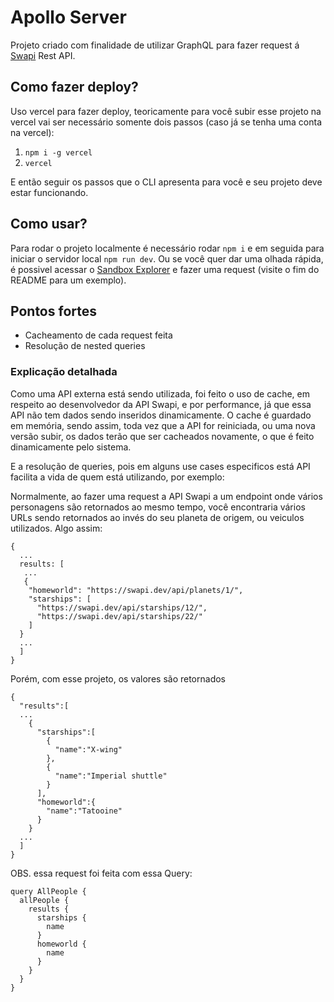 # Apollo Server

Projeto criado com finalidade de utilizar GraphQL para fazer request á [Swapi](https://swapi.dev/) Rest API.

## Como fazer deploy?
Uso vercel para fazer deploy, teoricamente para você subir esse projeto na vercel vai ser necessário somente dois passos (caso já se tenha uma conta na vercel):
1. `npm i -g vercel`
2. `vercel`

E então seguir os passos que o CLI apresenta para você e seu projeto deve estar funcionando.

## Como usar?

Para rodar o projeto localmente é necessário rodar `npm i` e em seguida para iniciar o servidor local `npm run dev`.
Ou se você quer dar uma olhada rápida, é possivel acessar o [Sandbox Explorer](https://studio.apollographql.com/sandbox?endpoint=https%3A%2F%2Fapollo-server-phi.vercel.app%2F) e fazer uma request (visite o fim do README para um exemplo).

## Pontos fortes

- Cacheamento de cada request feita
- Resolução de nested queries

### Explicação detalhada

Como uma API externa está sendo utilizada, foi feito o uso de cache, em respeito ao desenvolvedor da API Swapi, e por performance, já que essa API não tem dados sendo inseridos dinamicamente.
O cache é guardado em memória, sendo assim, toda vez que a API for reiniciada, ou uma nova versão subir, os dados terão que ser cacheados novamente, o que é feito dinamicamente pelo sistema.

E a resolução de queries, pois em alguns use cases especificos está API facilita a vida de quem está utilizando, por exemplo:

Normalmente, ao fazer uma request a API Swapi a um endpoint onde vários personagens são retornados ao mesmo tempo, você encontraria vários URLs sendo retornados ao invés do seu planeta de origem, ou veiculos utilizados.
Algo assim:
```
{
  ...
  results: [
   ...
   {
    "homeworld": "https://swapi.dev/api/planets/1/",
    "starships": [
      "https://swapi.dev/api/starships/12/",
      "https://swapi.dev/api/starships/22/"
    ]
  }
  ...
  ]
}
```

Porém, com esse projeto, os valores são retornados 
```
{
  "results":[
  ...
    {
      "starships":[
        {
          "name":"X-wing"
        },
        {
          "name":"Imperial shuttle"
        }
      ],
      "homeworld":{
        "name":"Tatooine"
      }
    }
  ...
  ]
}
```

OBS. essa request foi feita com essa Query:
```
query AllPeople {
  allPeople {
    results {
      starships {
        name
      }
      homeworld {
        name
      }
    }
  }
}
```
